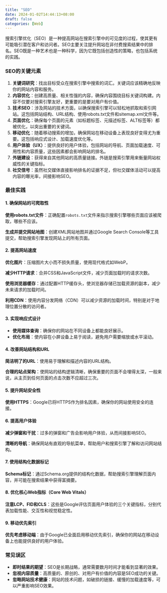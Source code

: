 ```yaml
---
title: "SEO"
date: 2024-01-02T14:44:13+08:00
draft: false
categories: [Web]
---
```


搜索引擎优化（SEO）是一种提高网站在搜索引擎中的可见度的过程，使其更有可能吸引潜在客户和访问者。SEO主要关注提升网站在非付费搜索结果中的排名。SEO既是一种艺术也是一种科学，因为它既包括创造性的策略，也包括系统的实践。

### SEO的关键元素

1. **关键词研究**：找出目标受众在搜索引擎中搜索的词汇。关键词应该精确地反映你的网站内容和服务。
2. **内容优化**：创建高质量、相关性强的内容，确保内容围绕目标关键词构建。内容不仅要对搜索引擎友好，更重要的是要对用户有价值。
3. **技术SEO**：涉及网站的技术方面，以确保搜索引擎可以轻松地抓取和索引网站。这包括网站结构、URL结构、使用robots.txt文件和sitemap.xml文件等。
4. **页面优化**：确保每个页面的元素（如标题标签、元描述标签、ALT标签等）都被优化，以突出重要的关键词。
5. **移动优化**：随着移动搜索的增加，确保网站在移动设备上表现良好变得尤为重要。这包括响应式设计、加载速度优化等。
6. **用户体验（UX）**：提供良好的用户体验，包括网站的导航、页面加载速度、可用性和内容质量，这些因素都会影响网站的排名。
7. **外链建设**：获得来自其他网站的高质量链接。外链是搜索引擎用来衡量网站权威性的关键指标。
8. **社交信号**：虽然社交媒体直接影响排名的证据不足，但社交媒体活动可以提高内容的曝光率，间接影响SEO。

### 最佳实践

#### 1. 确保网站的可爬取性

**使用robots.txt文件**：正确配置`robots.txt`文件来指示搜索引擎哪些页面应该被爬取，哪些不应该。

**生成并提交网站地图**：创建XML网站地图并通过Google Search Console等工具提交，帮助搜索引擎发现网站上的所有页面。

#### 2. 提高网站速度

**优化图片**：压缩图片大小而不损失质量，使用现代格式如WebP。

**减少HTTP请求**：合并CSS和JavaScript文件，减少页面加载时的请求次数。

**使用浏览器缓存**：通过配置HTTP缓存头，使浏览器存储已加载资源的副本，减少未来请求的加载时间。

**利用CDN**：使用内容分发网络（CDN）可以减少资源的加载时间，特别是对于地理位置分散的访问者。

#### 3. 实现响应式设计

- **使用媒体查询**：确保你的网站在不同设备上都能良好展示。
- **优化布局**：使内容在小屏设备上易于阅读，避免用户需要缩放或水平滚动。

#### 4. 改善网站结构和URL

**简洁明了的URL**：使用易于理解和描述内容的URL结构。

**合理的站点架构**：使网站的结构逻辑清晰，确保重要的页面不会埋得太深，一般来说，从主页到任何页面的点击次数不应超过三次。

#### 5. 提升网站安全性

**使用HTTPS**：Google已将HTTPS作为排名因素，确保你的网站使用安全的连接。

#### 6. 提高用户体验

**减少弹窗和干扰**：过多的弹窗和广告会影响用户体验，从而间接影响SEO。

**清晰的导航**：确保网站有直观的导航菜单，帮助用户和搜索引擎了解和访问网站结构。

#### 7. 使用结构化数据标记

**Schema标记**：通过Schema.org提供的结构化数据，帮助搜索引擎理解页面内容，并可能在搜索结果中获得富摘要。

#### 8. 优化核心Web指标（Core Web Vitals）

**注意LCP、FID和CLS**：这些是Google评估页面用户体验的三个关键指标，分别代表加载性能、交互性和视觉稳定性。

#### 9. 移动优先索引

**优先考虑移动端**：由于Google已全面启用移动优先索引，确保你的网站在移动设备上也能提供良好的用户体验。

### 常见误区

- **即时结果的期望**：SEO是长期战略，通常需要数月时间才能看到显著的效果。
- **忽视内容质量**：高质量的、原创的、对用户有价值的内容是SEO成功的关键。
- **忽略网站技术健康**：网站的技术问题，如破损的链接、缓慢的加载速度等，可以严重影响SEO效果。
